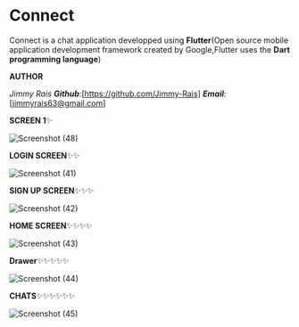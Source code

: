 # Connect

Connect is a chat application developped using **Flutter**(Open source mobile application
development framework created by Google,Flutter uses the **Dart programming language**)

**AUTHOR**

*Jimmy Rais* 
***Github***:[https://github.com/Jimmy-Rais]
***Email***:[jimmyrais63@gmail.com]
               
**SCREEN 1**✨

![Screenshot (48)](https://user-images.githubusercontent.com/81222691/221850536-52dd821e-98e6-424a-8f2a-6bcaa1f8b4b7.png)


**LOGIN SCREEN**✨✨

![Screenshot (41)](https://user-images.githubusercontent.com/81222691/221848425-ee224581-2117-4b90-91ca-4225f1a2d595.png)

**SIGN UP SCREEN**✨✨✨

![Screenshot (42)](https://user-images.githubusercontent.com/81222691/221850982-e2ebe208-26d0-499b-b2e4-82c180d6337c.png)

**HOME SCREEN**✨✨✨✨

![Screenshot (43)](https://user-images.githubusercontent.com/81222691/221851671-5eda7b20-3b83-4136-b2dd-35bd158b3fd9.png)

**Drawer**✨✨✨✨✨

![Screenshot (44)](https://user-images.githubusercontent.com/81222691/221859636-7fbee39f-380a-4b08-9a66-1ee78e340304.png)

**CHATS**✨✨✨✨✨✨

![Screenshot (45)](https://user-images.githubusercontent.com/81222691/221852017-1ebd483a-7f4e-4495-aed4-84e406634b59.png)
